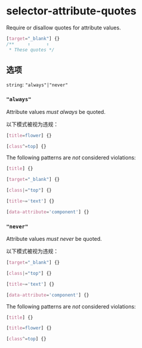 # selector-attribute-quotes

Require or disallow quotes for attribute values.

```css
[target="_blank"] {}
/**     ↑      ↑
 * These quotes */
```

## 选项

`string`: `"always"|"never"`

### `"always"`

Attribute values *must always* be quoted.

以下模式被视为违规：

```css
[title=flower] {}
```

```css
[class^=top] {}
```

The following patterns are *not* considered violations:

```css
[title] {}
```

```css
[target="_blank"] {}
```

```css
[class|="top"] {}
```

```css
[title~='text'] {}
```

```css
[data-attribute='component'] {}
```

### `"never"`

Attribute values *must never* be quoted.

以下模式被视为违规：

```css
[target="_blank"] {}
```

```css
[class|="top"] {}
```

```css
[title~='text'] {}
```

```css
[data-attribute='component'] {}
```

The following patterns are *not* considered violations:

```css
[title] {}
```

```css
[title=flower] {}
```

```css
[class^=top] {}
```
